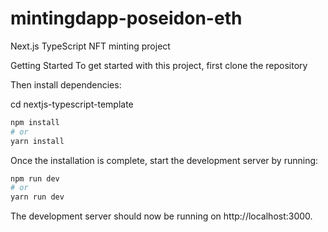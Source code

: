 # mintingdapp-poseidon-eth

<!-- ![image](https://user-images.githubusercontent.com/29924624/224155523-5c5cf6d0-e596-483b-b420-fdecc289a3f4.png) -->

Next.js TypeScript NFT minting project

Getting Started
To get started with this project, first clone the repository

Then install dependencies:

cd nextjs-typescript-template

```bash
npm install
# or
yarn install
```

Once the installation is complete, start the development server by running:

```bash
npm run dev
# or
yarn run dev
```

The development server should now be running on http://localhost:3000.
